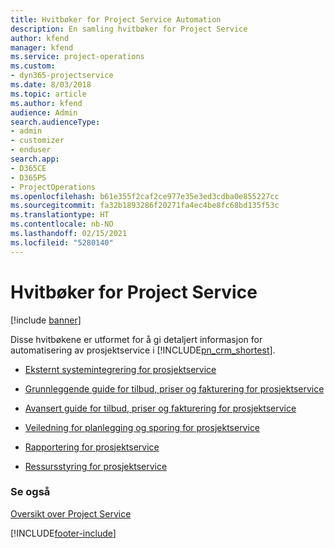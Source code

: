 ```yaml
---
title: Hvitbøker for Project Service Automation
description: En samling hvitbøker for Project Service
author: kfend
manager: kfend
ms.service: project-operations
ms.custom:
- dyn365-projectservice
ms.date: 8/03/2018
ms.topic: article
ms.author: kfend
audience: Admin
search.audienceType:
- admin
- customizer
- enduser
search.app:
- D365CE
- D365PS
- ProjectOperations
ms.openlocfilehash: b61e355f2caf2ce977e35e3ed3cdba0e855227cc
ms.sourcegitcommit: fa32b1893286f20271fa4ec4be8fc68bd135f53c
ms.translationtype: HT
ms.contentlocale: nb-NO
ms.lasthandoff: 02/15/2021
ms.locfileid: "5280140"
---
```

# <a name="white-papers-for-project-service"></a>Hvitbøker for Project Service

[!include [banner](../includes/psa-now-project-operations.md)]

Disse hvitbøkene er utformet for å gi detaljert informasjon for automatisering av prosjektservice i [!INCLUDE[pn_crm_shortest](../includes/pn-crm-shortest.md)].

-   [Eksternt systemintegrering for prosjektservice](https://go.microsoft.com/fwlink/?LinkId=825445)

-   [Grunnleggende guide for tilbud, priser og fakturering for prosjektservice](https://go.microsoft.com/fwlink/?LinkId=825241)

-   [Avansert guide for tilbud, priser og fakturering for prosjektservice](https://go.microsoft.com/fwlink/?LinkId=825242)

-   [Veiledning for planlegging og sporing for prosjektservice](https://go.microsoft.com/fwlink/?LinkId=825243)

-   [Rapportering for prosjektservice](https://go.microsoft.com/fwlink/?LinkId=825446)

-   [Ressursstyring for prosjektservice](https://go.microsoft.com/fwlink/?LinkId=825244)

### <a name="see-also"></a>Se også
 [Oversikt over Project Service](../psa/overview.md)


[!INCLUDE[footer-include](../includes/footer-banner.md)]